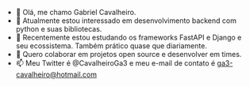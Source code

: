 - 👋 Olá, me chamo Gabriel Cavalheiro.
- 👀 Atualmente estou interessado em desenvolvimento backend com python e suas bibliotecas. 
- 🌱 Recentemente estou estudando os frameworks FastAPI e Django e seu ecossistema. Também prático quase que diariamente.
- 💞️ Quero colaborar em projetos open source e desenvolver em times.
- 📫 Meu Twitter é @CavalheiroGa3 e meu e-mail de contato é ga3-cavalheiro@hotmail.com

<!---
CavalheiroDev/CavalheiroDev is a ✨ special ✨ repository because its `README.md` (this file) appears on your GitHub profile.
You can click the Preview link to take a look at your changes.
--->
